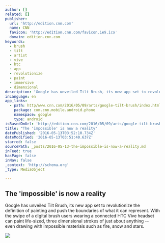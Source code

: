 ```yaml
---
author: []
related: []
publisher:
  url: 'http://edition.cnn.com'
  name: CNN
  favicon: 'http://edition.cnn.com/favicon.ie9.ico'
  domain: edition.cnn.com
keywords:
  - brush
  - tilt
  - artist
  - vive
  - htc
  - app
  - revolutionize
  - paint
  - immersive
  - dimensional
description: 'Google has unveiled Tilt Brush, its new app set to revolutionize the definition of painting and push the boundaries of what it can represent. With the swipe of a digital brush users wearing a connected HTC Vive headset can paint life-sized, three dimensional strokes of just about anything -- even drawing with impossible materials such as fire, snow and stars.'
inLanguage: en
app_links:
  - path: http/www.cnn.com/2016/05/09/arts/google-tilt-brush/index.html
    package: com.cnn.mobile.android.phone
    namespace: google
    type: android
isBasedOnUrl: 'http://edition.cnn.com/2016/05/09/arts/google-tilt-brush/index.html'
title: "The 'impossible' is now a reality"
datePublished: '2016-05-13T03:52:10.734Z'
dateModified: '2016-05-13T03:51:40.637Z'
starred: false
sourcePath: _posts/2016-05-13-the-impossible-is-now-a-reality.md
inFeed: true
hasPage: false
inNav: false
_context: 'http://schema.org'
_type: MediaObject

---
```

<article style=""><h1>The 'impossible' is now a reality</h1><p>Google has unveiled Tilt Brush, its new app set to revolutionize the definition of painting and push the boundaries of what it can represent. With the swipe of a digital brush users wearing a connected HTC Vive headset can paint life-sized, three dimensional strokes of just about anything -- even drawing with impossible materials such as fire, snow and stars.</p><img src="http://i2.cdn.turner.com/cnnnext/dam/assets/160509172153-google-tilt-brush-teaser-2-large-169.jpg" /></article>